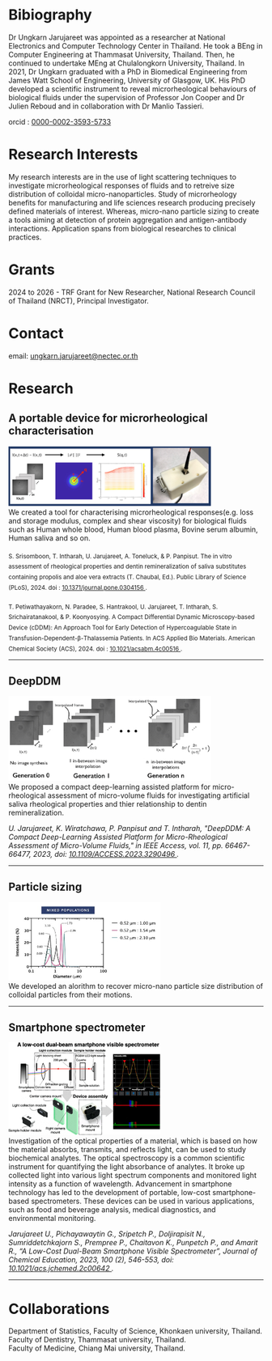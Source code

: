 
# Bibiography

Dr Ungkarn Jarujareet was appointed as a researcher at National Electronics and Computer Technology Center in Thailand. He took a BEng in Computer Engineering at Thammasat University, Thailand. Then, he continued to undertake MEng at Chulalongkorn University, Thailand. In 2021, Dr Ungkarn graduated with a PhD in Biomedical Engineering from James Watt School of Engineering, University of Glasgow, UK. His PhD developed a scientific instrument to reveal microrheological behaviours of biological fluids under the supervision of Professor Jon Cooper and Dr Julien Reboud and in collaboration with Dr Manlio Tassieri.

orcid : <a href="https://orcid.org/0000-0002-3593-5733"> 0000-0002-3593-5733 </a>

# Research Interests
My research interests are in the use of light scattering techniques to investigate microrheological responses of fluids and to retreive size distribution of colloidal micro-nanoparticles. Study of microrheology benefits for manufacturing and life sciences research producing precisely defined materials of interest. Whereas, micro-nano particle sizing to create a tools aiming at detection of protein aggregation and antigen-antibody interactions. Application spans from biological researches to clinical practices.

# Grants
2024 to 2026 - TRF Grant for New Researcher, National Research Council of Thailand (NRCT), Principal Investigator.

# Contact
email: ungkarn.jarujareet@nectec.or.th

# Research
## A portable device for microrheological characterisation
<img src="img/device1.jpg" width="400"> <br/>
We created a tool for characterising microrheological responses(e.g. loss and storage modulus, complex and shear viscosity) for biological fluids such as Human whole blood, Human blood plasma, Bovine serum albumin, Human saliva and so on.


<sub>
S. Srisomboon, T. Intharah, U. Jarujareet, A. Toneluck, & P. Panpisut. The in vitro assessment of rheological properties and dentin remineralization of saliva substitutes containing propolis and aloe vera extracts (T. Chaubal, Ed.). Public Library of Science (PLoS), 2024. doi : <a href="https://doi.org/10.1371/journal.pone.0304156"> 10.1371/journal.pone.0304156 </a>.
</sub>
<br></br>
<sub>
T. Petiwathayakorn, N. Paradee, S. Hantrakool, U. Jarujareet, T. Intharah, S. Srichairatanakool, & P. Koonyosying. A Compact Differential Dynamic Microscopy-based Device (cDDM): An Approach Tool for Early Detection of Hypercoagulable State in Transfusion-Dependent-β-Thalassemia Patients. In ACS Applied Bio Materials. American Chemical Society (ACS), 2024. doi : <a href="https://doi.org/10.1021/acsabm.4c00516"> 10.1021/acsabm.4c00516 </a>.
</sub>

---
## DeepDDM
<img src="img/DeepDDM.jpg" width="400"> <br/>
We proposed a compact deep-learning assisted platform for micro-rheological assessment of micro-volume fluids for investigating artificial saliva rheological properties and thier relationship to dentin remineralization.

*U. Jarujareet, K. Wiratchawa, P. Panpisut and T. Intharah, "DeepDDM: A Compact Deep-Learning Assisted Platform for Micro-Rheological Assessment of Micro-Volume Fluids," in IEEE Access, vol. 11, pp. 66467-66477, 2023, doi: <a href="https://doi.org/10.1109/ACCESS.2023.3290496"> 10.1109/ACCESS.2023.3290496 </a>.*



---
## Particle sizing
<img src="img/particle_sizing.jpg" width="300"> <br/>
We developed an alorithm to recover micro-nano particle size distribution of colloidal particles from their motions.

---
## Smartphone spectrometer
<img src="img/spectro.png" width="300"> <br/>
Investigation of the optical properties of a material, which is based on how the material absorbs, transmits, and reflects light, can be used to study biochemical analytes. The optical spectroscopy is a common scientific instrument for quantifying the light absorbance of analytes. It broke up collected light into various light spectrum components and monitored light intensity as a function of wavelength. 
Advancement in smartphone technology has led to the development of portable, low-cost smartphone-based spectrometers. These devices can be used in various applications, such as food and beverage analysis, medical diagnostics, and environmental monitoring.

*Jarujareet U., Pichayawaytin G., Sripetch P., Doljirapisit N., Sumriddetchkajorn S., Prempree P., Chaitavon K., Punpetch P., and Amarit R., “A Low-Cost Dual-Beam Smartphone Visible Spectrometer”, Journal of Chemical Education, 2023, 100 (2), 546-553, doi: <a href="https://doi.org/10.1021/acs.jchemed.2c00642"> 10.1021/acs.jchemed.2c00642 </a>.*

---
# Collaborations
Department of Statistics, Faculty of Science, Khonkaen university, Thailand. <br/>
Faculty of Dentistry, Thammasat university, Thailand. <br/>
Faculty of Medicine, Chiang Mai university, Thailand. <br/>





